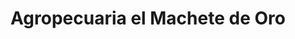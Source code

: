 ---
title: "Agropecuaria el Machete de Oro"
url: /pereira/agropecuaria-el-machete-de-oro/
shop: Allgemein
---